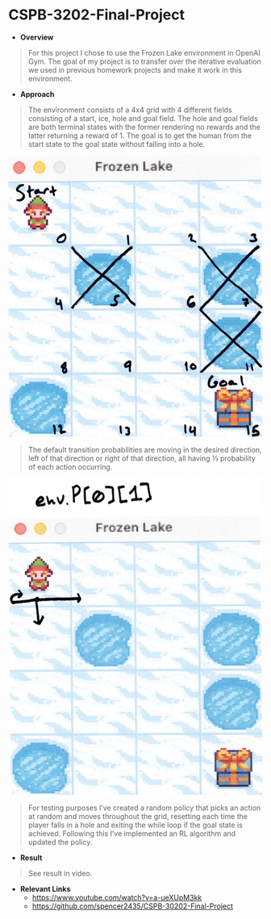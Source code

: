 # CSPB-3202-Final-Project

- ****Overview**** <br>
> For this project I chose to use the Frozen Lake environment in OpenAI Gym. 
The goal of my project is to transfer over the iterative evaluation we used 
in previous homework projects and make it work in this environment. 

- ****Approach**** <br>
> The environment consists of a 4x4 grid with 4 different fields consisting of a start, ice, hole and goal field. The hole and goal fields are both terminal states with the former rendering no rewards and the latter returning a reward of 1. The goal is to get the human from the start state to the goal state without falling into a hole. 

![My Image](images/grid.png)

> The default transition probabilities are moving in the desired direction, left of that direction or right of that direction, all having ⅓ probability of each action occurring. 

![My Image](images/action.png)

>For testing purposes I’ve created a random policy that picks an action at random and moves throughout the grid, resetting each time the player falls in a hole and exiting the while loop if the goal state is achieved. Following this I’ve implemented an RL algorithm and updated the policy.


- ****Result**** <br>
> See result in video.

- ****Relevant Links**** <br>
    - https://www.youtube.com/watch?v=a-ueXUpM3kk
    - https://github.com/spencer2435/CSPB-30202-Final-Project

   
